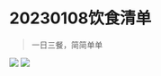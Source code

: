 # 20230108饮食清单

> 一日三餐，简简单单

<img bor src="//cdn.jsdelivr.net/gh/13160692449/pics-storage/d3120230429.jpg">

<img bor src="//cdn.jsdelivr.net/gh/13160692449/pics-storage/d3220230429.jpg">